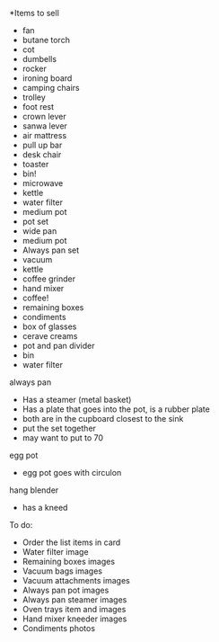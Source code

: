 \*Items to sell

- fan
- butane torch
- cot
- dumbells
- rocker
- ironing board
- camping chairs
- trolley
- foot rest
- crown lever
- sanwa lever
- air mattress
- pull up bar
- desk chair
- toaster
- bin!
- microwave
- kettle
- water filter
- medium pot
- pot set
- wide pan
- medium pot
- Always pan set
- vacuum
- kettle
- coffee grinder
- hand mixer
- coffee!
- remaining boxes
- condiments
- box of glasses
- cerave creams
- pot and pan divider
- bin
- water filter

always pan

- Has a steamer (metal basket)
- Has a plate that goes into the pot, is a rubber plate
- both are in the cupboard closest to the sink
- put the set together
- may want to put to 70

egg pot

- egg pot goes with circulon

hang blender

- has a kneed

To do:

- Order the list items in card
- Water filter image
- Remaining boxes images
- Vacuum bags images
- Vacuum attachments images
- Always pan pot images
- Always pan steamer images
- Oven trays item and images
- Hand mixer kneeder images
- Condiments photos
